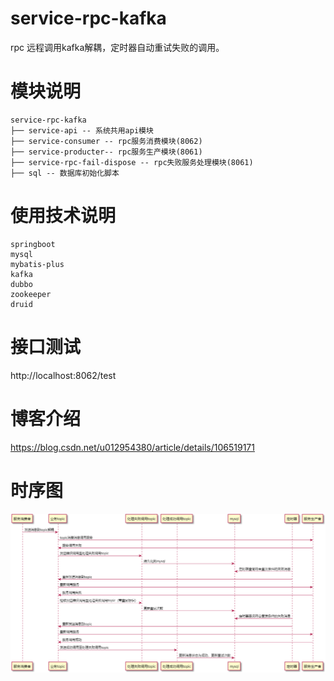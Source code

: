 # service-rpc-kafka
rpc 远程调用kafka解耦，定时器自动重试失败的调用。

# 模块说明
```
service-rpc-kafka
├── service-api -- 系统共用api模块
├── service-consumer -- rpc服务消费模块(8062)
├── service-producter-- rpc服务生产模块(8061)
├── service-rpc-fail-dispose -- rpc失败服务处理模块(8061)
├── sql -- 数据库初始化脚本
```
# 使用技术说明
```
springboot
mysql
mybatis-plus
kafka
dubbo
zookeeper
druid
```
# 接口测试
http://localhost:8062/test

# 博客介绍
https://blog.csdn.net/u012954380/article/details/106519171

# 时序图
![Image text](https://github.com/Yanyf765/service-rpc-kafka/blob/master/img/uml.png)


